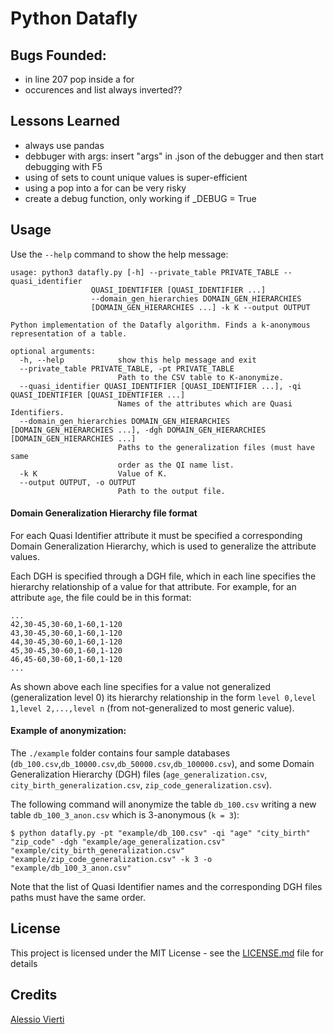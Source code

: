 # Python Datafly

## Bugs Founded:
- in line 207 pop inside a for
- occurences and list always inverted??

## Lessons Learned
- always use pandas
- debbuger with args:
insert "args" in .json of the debugger and then start debugging with F5
- using of sets to count unique values is super-efficient
- using a pop into a for can be very risky
- create a debug function, only working if _DEBUG = True

## Usage

Use the `--help` command to show the help message:

```
usage: python3 datafly.py [-h] --private_table PRIVATE_TABLE --quasi_identifier
                  QUASI_IDENTIFIER [QUASI_IDENTIFIER ...]
                  --domain_gen_hierarchies DOMAIN_GEN_HIERARCHIES
                  [DOMAIN_GEN_HIERARCHIES ...] -k K --output OUTPUT

Python implementation of the Datafly algorithm. Finds a k-anonymous
representation of a table.

optional arguments:
  -h, --help            show this help message and exit
  --private_table PRIVATE_TABLE, -pt PRIVATE_TABLE
                        Path to the CSV table to K-anonymize.
  --quasi_identifier QUASI_IDENTIFIER [QUASI_IDENTIFIER ...], -qi QUASI_IDENTIFIER [QUASI_IDENTIFIER ...]
                        Names of the attributes which are Quasi Identifiers.
  --domain_gen_hierarchies DOMAIN_GEN_HIERARCHIES [DOMAIN_GEN_HIERARCHIES ...], -dgh DOMAIN_GEN_HIERARCHIES [DOMAIN_GEN_HIERARCHIES ...]
                        Paths to the generalization files (must have same
                        order as the QI name list.
  -k K                  Value of K.
  --output OUTPUT, -o OUTPUT
                        Path to the output file.
```

#### Domain Generalization Hierarchy file format

For each Quasi Identifier attribute it must be specified a corresponding Domain Generalization Hierarchy, which is used to generalize the attribute values.

Each DGH is specified through a DGH file, which in each line specifies the hierarchy relationship of a value for that attribute. For example, for an attribute `age`, the file could be in this format:

```
...
42,30-45,30-60,1-60,1-120
43,30-45,30-60,1-60,1-120
44,30-45,30-60,1-60,1-120
45,30-45,30-60,1-60,1-120
46,45-60,30-60,1-60,1-120
...
```

As shown above each line specifies for a value not generalized (generalization level 0) its hierarchy relationship in the form `level 0,level 1,level 2,...,level n` (from not-generalized to most generic value).

#### Example of anonymization:

The `./example` folder contains four sample databases (`db_100.csv`,`db_10000.csv`,`db_50000.csv`,`db_100000.csv`), and some Domain Generalization Hierarchy (DGH) files (`age_generalization.csv`, `city_birth_generalization.csv`, `zip_code_generalization.csv`).

The following command will anonymize the table `db_100.csv` writing a new table `db_100_3_anon.csv` which is 3-anonymous (`k = 3`):

```
$ python datafly.py -pt "example/db_100.csv" -qi "age" "city_birth" "zip_code" -dgh "example/age_generalization.csv" "example/city_birth_generalization.csv" "example/zip_code_generalization.csv" -k 3 -o "example/db_100_3_anon.csv"
```

Note that the list of Quasi Identifier names and the corresponding DGH files paths must have the same order.

## License

This project is licensed under the MIT License - see the [LICENSE.md](LICENSE.md) file for details

## Credits 

[Alessio Vierti](https://github.com/alessiovierti)
